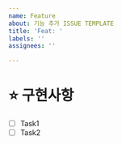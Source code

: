 ```yaml
---
name: Feature
about: 기능 추가 ISSUE TEMPLATE
title: 'Feat: '
labels: ''
assignees: ''

---
```


# ⭐️ **구현사항**

* [ ] Task1
* [ ] Task2

